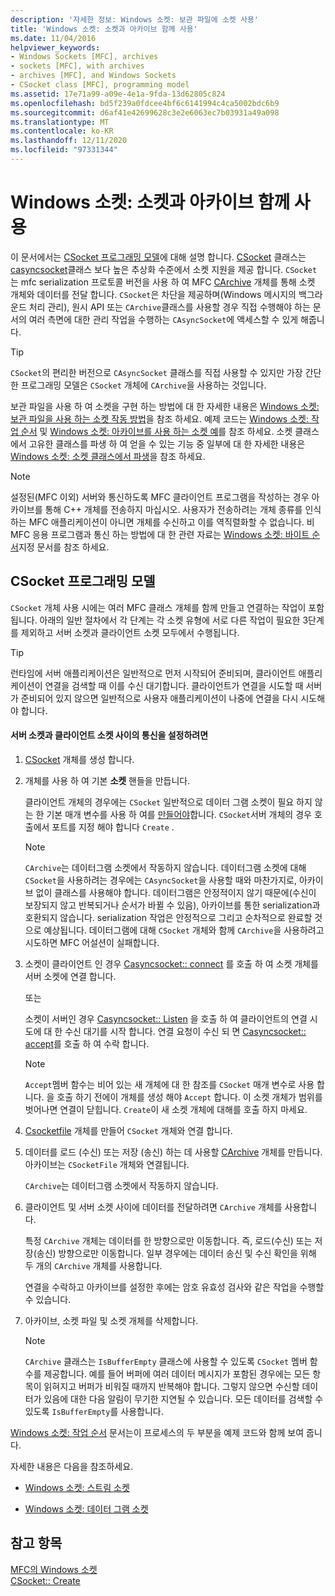 ```yaml
---
description: '자세한 정보: Windows 소켓: 보관 파일에 소켓 사용'
title: 'Windows 소켓: 소켓과 아카이브 함께 사용'
ms.date: 11/04/2016
helpviewer_keywords:
- Windows Sockets [MFC], archives
- sockets [MFC], with archives
- archives [MFC], and Windows Sockets
- CSocket class [MFC], programming model
ms.assetid: 17e71a99-a09e-4e1a-9fda-13d62805c824
ms.openlocfilehash: bd5f239a0fdcee4bf6c6141994c4ca5002bdc6b9
ms.sourcegitcommit: d6af41e42699628c3e2e6063ec7b03931a49a098
ms.translationtype: MT
ms.contentlocale: ko-KR
ms.lasthandoff: 12/11/2020
ms.locfileid: "97331344"
---
```

# <a name="windows-sockets-using-sockets-with-archives"></a>Windows 소켓: 소켓과 아카이브 함께 사용

이 문서에서는 [CSocket 프로그래밍 모델](#_core_the_csocket_programming_model)에 대해 설명 합니다. [CSocket](../mfc/reference/csocket-class.md) 클래스는 [casyncsocket](../mfc/reference/casyncsocket-class.md)클래스 보다 높은 추상화 수준에서 소켓 지원을 제공 합니다. `CSocket` 는 mfc serialization 프로토콜 버전을 사용 하 여 MFC [CArchive](../mfc/reference/carchive-class.md) 개체를 통해 소켓 개체와 데이터를 전달 합니다. `CSocket`은 차단을 제공하며(Windows 메시지의 백그라운드 처리 관리), 원시 API 또는 `CArchive`클래스를 사용할 경우 직접 수행해야 하는 문서의 여러 측면에 대한 관리 작업을 수행하는 `CAsyncSocket`에 액세스할 수 있게 해줍니다.

> [!TIP]
> `CSocket`의 편리한 버전으로 `CAsyncSocket` 클래스를 직접 사용할 수 있지만 가장 간단한 프로그래밍 모델은 `CSocket` 개체에 `CArchive`을 사용하는 것입니다.

보관 파일을 사용 하 여 소켓을 구현 하는 방법에 대 한 자세한 내용은 [Windows 소켓: 보관 파일을 사용 하는 소켓 작동 방법](../mfc/windows-sockets-how-sockets-with-archives-work.md)을 참조 하세요. 예제 코드는 [Windows 소켓: 작업 순서](../mfc/windows-sockets-sequence-of-operations.md) 및 [Windows 소켓: 아카이브를 사용 하는 소켓 예](../mfc/windows-sockets-example-of-sockets-using-archives.md)를 참조 하세요. 소켓 클래스에서 고유한 클래스를 파생 하 여 얻을 수 있는 기능 중 일부에 대 한 자세한 내용은 [Windows 소켓: 소켓 클래스에서 파생](../mfc/windows-sockets-deriving-from-socket-classes.md)을 참조 하세요.

> [!NOTE]
> 설정된(MFC 이외) 서버와 통신하도록 MFC 클라이언트 프로그램을 작성하는 경우 아카이브를 통해 C++ 개체를 전송하지 마십시오. 사용자가 전송하려는 개체 종류를 인식하는 MFC 애플리케이션이 아니면 개체를 수신하고 이를 역직렬화할 수 없습니다. 비 MFC 응용 프로그램과 통신 하는 방법에 대 한 관련 자료는 [Windows 소켓: 바이트 순서](../mfc/windows-sockets-byte-ordering.md)지정 문서를 참조 하세요.

## <a name="the-csocket-programming-model"></a><a name="_core_the_csocket_programming_model"></a> CSocket 프로그래밍 모델

`CSocket` 개체 사용 시에는 여러 MFC 클래스 개체를 함께 만들고 연결하는 작업이 포함됩니다. 아래의 일반 절차에서 각 단계는 각 소켓 유형에 서로 다른 작업이 필요한 3단계를 제외하고 서버 소켓과 클라이언트 소켓 모두에서 수행됩니다.

> [!TIP]
> 런타임에 서버 애플리케이션은 일반적으로 먼저 시작되어 준비되며, 클라이언트 애플리케이션이 연결을 검색할 때 이를 수신 대기합니다. 클라이언트가 연결을 시도할 때 서버가 준비되어 있지 않으면 일반적으로 사용자 애플리케이션이 나중에 연결을 다시 시도해야 합니다.

#### <a name="to-set-up-communication-between-a-server-socket-and-a-client-socket"></a>서버 소켓과 클라이언트 소켓 사이의 통신을 설정하려면

1. [CSocket](../mfc/reference/csocket-class.md) 개체를 생성 합니다.

1. 개체를 사용 하 여 기본 **소켓** 핸들을 만듭니다.

   클라이언트 개체의 경우에는 `CSocket` 일반적으로 데이터 그램 소켓이 필요 하지 않는 한 기본 매개 변수를 사용 하 여를 [만들어야](../mfc/reference/casyncsocket-class.md#create)합니다. `CSocket`서버 개체의 경우 호출에서 포트를 지정 해야 합니다 `Create` .

    > [!NOTE]
    >  `CArchive`는 데이터그램 소켓에서 작동하지 않습니다. 데이터그램 소켓에 대해 `CSocket`을 사용하려는 경우에는 `CAsyncSocket`을 사용할 때와 마찬가지로, 아카이브 없이 클래스를 사용해야 합니다. 데이터그램은 안정적이지 않기 때문에(수신이 보장되지 않고 반복되거나 순서가 바뀔 수 있음), 아카이브를 통한 serialization과 호환되지 않습니다. serialization 작업은 안정적으로 그리고 순차적으로 완료할 것으로 예상됩니다. 데이터그램에 대해 `CSocket` 개체와 함께 `CArchive`을 사용하려고 시도하면 MFC 어설션이 실패합니다.

1. 소켓이 클라이언트 인 경우 [Casyncsocket:: connect](../mfc/reference/casyncsocket-class.md#connect) 를 호출 하 여 소켓 개체를 서버 소켓에 연결 합니다.

     또는

   소켓이 서버인 경우 [Casyncsocket:: Listen](../mfc/reference/casyncsocket-class.md#listen) 을 호출 하 여 클라이언트의 연결 시도에 대 한 수신 대기를 시작 합니다. 연결 요청이 수신 되 면 [Casyncsocket:: accept](../mfc/reference/casyncsocket-class.md#accept)를 호출 하 여 수락 합니다.

    > [!NOTE]
    >  `Accept`멤버 함수는 비어 있는 새 개체에 대 한 참조를 `CSocket` 매개 변수로 사용 합니다. 을 호출 하기 전에이 개체를 생성 해야 `Accept` 합니다. 이 소켓 개체가 범위를 벗어나면 연결이 닫힙니다. `Create`이 새 소켓 개체에 대해를 호출 하지 마세요.

1. [Csocketfile](../mfc/reference/csocketfile-class.md) 개체를 만들어 `CSocket` 개체와 연결 합니다.

1. 데이터를 로드 (수신) 또는 저장 (송신) 하는 데 사용할 [CArchive](../mfc/reference/carchive-class.md) 개체를 만듭니다. 아카이브는 `CSocketFile` 개체와 연결됩니다.

   `CArchive`는 데이터그램 소켓에서 작동하지 않습니다.

1. 클라이언트 및 서버 소켓 사이에 데이터를 전달하려면 `CArchive` 개체를 사용합니다.

   특정 `CArchive` 개체는 데이터를 한 방향으로만 이동합니다. 즉, 로드(수신) 또는 저장(송신) 방향으로만 이동합니다. 일부 경우에는 데이터 송신 및 수신 확인을 위해 두 개의 `CArchive` 개체를 사용합니다.

   연결을 수락하고 아카이브를 설정한 후에는 암호 유효성 검사와 같은 작업을 수행할 수 있습니다.

1. 아카이브, 소켓 파일 및 소켓 개체를 삭제합니다.

    > [!NOTE]
    >  `CArchive` 클래스는 `IsBufferEmpty` 클래스에 사용할 수 있도록 `CSocket` 멤버 함수를 제공합니다. 예를 들어 버퍼에 여러 데이터 메시지가 포함된 경우에는 모든 항목이 읽혀지고 버퍼가 비워질 때까지 반복해야 합니다. 그렇지 않으면 수신할 데이터가 있음에 대한 다음 알림이 무기한 지연될 수 있습니다. 모든 데이터를 검색할 수 있도록 `IsBufferEmpty`를 사용합니다.

[Windows 소켓: 작업 순서](../mfc/windows-sockets-sequence-of-operations.md) 문서는이 프로세스의 두 부분을 예제 코드와 함께 보여 줍니다.

자세한 내용은 다음을 참조하세요.

- [Windows 소켓: 스트림 소켓](../mfc/windows-sockets-stream-sockets.md)

- [Windows 소켓: 데이터 그램 소켓](../mfc/windows-sockets-datagram-sockets.md)

## <a name="see-also"></a>참고 항목

[MFC의 Windows 소켓](../mfc/windows-sockets-in-mfc.md)<br/>
[CSocket:: Create](../mfc/reference/csocket-class.md#create)
